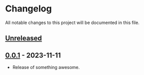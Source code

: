 # Changelog

All notable changes to this project will be documented in this file.

## [Unreleased]

## [0.0.1] - 2023-11-11

- Release of something awesome.

[unreleased]: https://github.com/irazasyed/email-masker/compare/0.0.1...HEAD
[0.0.1]: https://github.com/irazasyed/email-masker/releases/tag/0.0.1
